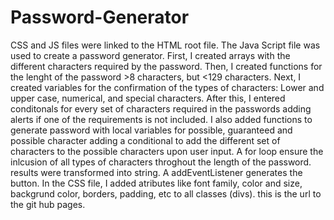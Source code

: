 # Password-Generator
CSS  and JS files were linked to the HTML root file.
The Java Script file was used to create a password generator.
First, I created arrays with the different characters required by the password.
Then, I created functions for the lenght of the password >8 characters, but <129 characters.
Next, I created variables for the confirmation of the types of characters: Lower and upper case, numerical, and special characters.
After this, I entered conditonals for every set of characters required in the passwords adding alerts if one of the requirements is not included.
I also added functions to generate password with local variables for possible, guaranteed and possible character adding a conditional to add the different set of characters to the possible characters upon user input.
A for loop ensure the inlcusion of all types of characters throghout the length of the password.
results were transformed into string.
A addEventListener generates the button.
In the CSS file, I added atributes like font family, color and size, backgrund color, borders, padding, etc to all classes (divs). 
this is the url to the git hub pages.
